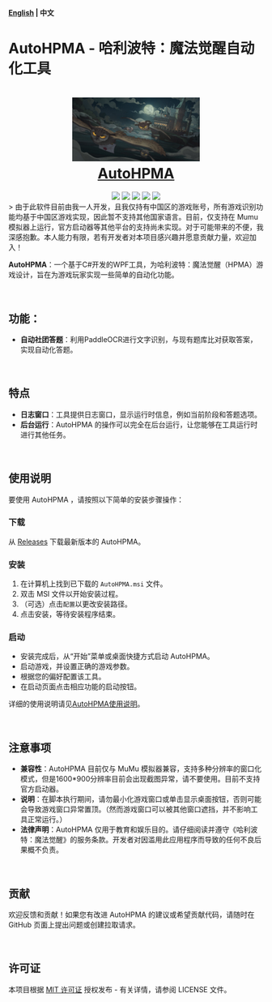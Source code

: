 
**[English](README.md) | 中文**

# AutoHPMA - 哈利波特：魔法觉醒自动化工具

<div align=center>
  <h1 align="center">
  <img src="https://github.com/FelixChristian011226/AutoHPMA/blob/master/AutoHPMA/Assets/hpma.png" width=50%>
  <br/>
  <a href="https://felixchristian011226.github.io/AutoHPMA-Web">AutoHPMA</a>
  </h1>
</div>

<div align=center>
  <img src="https://img.shields.io/badge/build-passing-brightgreen">
  <img src="https://img.shields.io/github/v/release/FelixChristian011226/AutoHPMA">
  <img src="https://img.shields.io/github/license/FelixChristian011226/AutoHPMA">
  <img src="https://img.shields.io/github/downloads/FelixChristian011226/AutoHPMA/total">
  <img src="https://img.shields.io/github/stars/FelixChristian011226/AutoHPMA">
</div>
> 由于此软件目前由我一人开发，且我仅持有中国区的游戏账号，所有游戏识别功能均基于中国区游戏实现，因此暂不支持其他国家语言。目前，仅支持在 Mumu 模拟器上运行，官方启动器等其他平台的支持尚未实现。对于可能带来的不便，我深感抱歉。本人能力有限，若有开发者对本项目感兴趣并愿意贡献力量，欢迎加入！


**AutoHPMA**：一个基于C#开发的WPF工具，为哈利波特：魔法觉醒（HPMA）游戏设计，旨在为游戏玩家实现一些简单的自动化功能。

<br>

## 功能：
- **自动社团答题**：利用PaddleOCR进行文字识别，与现有题库比对获取答案，实现自动化答题。

<br>
  
## 特点
- **日志窗口**：工具提供日志窗口，显示运行时信息，例如当前阶段和答题选项。
- **后台运行**：AutoHPMA 的操作可以完全在后台运行，让您能够在工具运行时进行其他任务。

<br>

## 使用说明

要使用 AutoHPMA ，请按照以下简单的安装步骤操作：

### 下载

从 [Releases](https://github.com/YourGitHubUsername/AutoHPMA/releases) 下载最新版本的 AutoHPMA。

### 安装

1. 在计算机上找到已下载的 `AutoHPMA.msi` 文件。
2. 双击 MSI 文件以开始安装过程。
3. （可选）点击`配置`以更改安装路径。
4. 点击安装，等待安装程序结束。

### 启动

- 安装完成后，从“开始”菜单或桌面快捷方式启动 AutoHPMA。
- 启动游戏，并设置正确的游戏参数。
- 根据您的偏好配置该工具。
- 在启动页面点击相应功能的启动按钮。

详细的使用说明请见[AutoHPMA使用说明](https://www.felixchristian.top/2025/04/04/16-AutoHPMA/#autohpma)。

<br>

## 注意事项

- **兼容性**：AutoHPMA 目前仅与 MuMu 模拟器兼容，支持多种分辨率的窗口化模式，但是1600\*900分辨率目前会出现截图异常，请不要使用。目前不支持官方启动器。
- **说明**：在脚本执行期间，请勿最小化游戏窗口或单击显示桌面按钮，否则可能会导致游戏窗口异常置顶。（然而游戏窗口可以被其他窗口遮挡，并不影响工具正常运行。）
- **法律声明**：AutoHPMA 仅用于教育和娱乐目的。请仔细阅读并遵守《哈利波特：魔法觉醒》的服务条款。开发者对因滥用此应用程序而导致的任何不良后果概不负责。

<br>

## 贡献

欢迎反馈和贡献！如果您有改进 AutoHPMA 的建议或希望贡献代码，请随时在 GitHub 页面上提出问题或创建拉取请求。

<br>

## 许可证

本项目根据 [MIT 许可证](https://github.com/FelixChristian011226/AutoHPMA/blob/master/LICENSE) 授权发布 - 有关详情，请参阅 LICENSE 文件。
